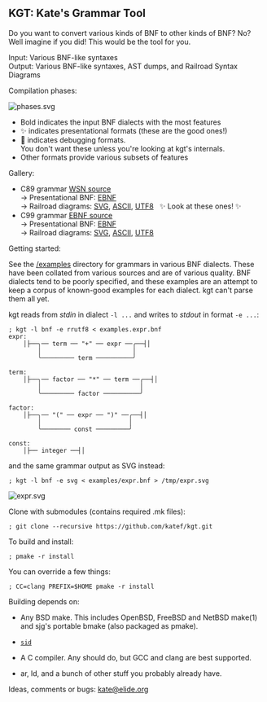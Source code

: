 
## KGT: Kate's Grammar Tool

Do you want to convert various kinds of BNF to other kinds of BNF? No?  
Well imagine if you did! This would be the tool for you.

 Input:  Various BNF-like syntaxes  
 Output: Various BNF-like syntaxes, AST dumps, and Railroad Syntax Diagrams

Compilation phases:

![phases.svg](doc/tutorial/phases.svg)

- Bold indicates the input BNF dialects with the most features
- ✨ indicates presentational formats (these are the good ones!)
- 🧪 indicates debugging formats.  
  You don't want these unless you're looking at kgt's internals.
- Other formats provide various subsets of features

Gallery:

- C89 grammar [WSN source](/examples/c_syntax.wsn)  
  → Presentational BNF:
  [EBNF](https://katef.github.io/kgt/doc/gallery/c89-ebnf.html)  
  → Railroad diagrams:
  [SVG](https://katef.github.io/kgt/doc/gallery/c89-rrd.html),
  [ASCII](https://katef.github.io/kgt/doc/gallery/c89-ascii.txt),
  [UTF8](https://katef.github.io/kgt/doc/gallery/c89-utf8.txt)   ✨ Look at these ones! ✨
- C99 grammar [EBNF source](/examples/c99-grammar.iso-ebnf)  
  → Presentational BNF:
  [EBNF](https://katef.github.io/kgt/doc/gallery/c99-ebnf.html)  
  → Railroad diagrams:
  [SVG](https://katef.github.io/kgt/doc/gallery/c99-rrd.html),
  [ASCII](https://katef.github.io/kgt/doc/gallery/c99-ascii.txt),
  [UTF8](https://katef.github.io/kgt/doc/gallery/c99-utf8.txt)

Getting started:

See the [/examples](examples/) directory for grammars in various
BNF dialects. These have been collated from various sources and
are of various quality. BNF dialects tend to be poorly specified,
and these examples are an attempt to keep a corpus of known-good
examples for each dialect. kgt can't parse them all yet.

kgt reads from _stdin_ in dialect `-l ...` and writes to _stdout_
in format `-e ...`:

    ; kgt -l bnf -e rrutf8 < examples.expr.bnf
    expr:
        │├──╮── term ── "+" ── expr ──╭──┤│
            │                         │
            ╰───────── term ──────────╯
    
    term:
        │├──╮── factor ── "*" ── term ──╭──┤│
            │                           │
            ╰───────── factor ──────────╯
    
    factor:
        │├──╮── "(" ── expr ── ")" ──╭──┤│
            │                        │
            ╰──────── const ─────────╯
    
    const:
        │├── integer ──┤│

and the same grammar output as SVG instead:

    ; kgt -l bnf -e svg < examples/expr.bnf > /tmp/expr.svg

![expr.svg](examples/expr.svg)

Clone with submodules (contains required .mk files):

    ; git clone --recursive https://github.com/katef/kgt.git

To build and install:

    ; pmake -r install

You can override a few things:

    ; CC=clang PREFIX=$HOME pmake -r install

Building depends on:

 * Any BSD make. This includes OpenBSD, FreeBSD and NetBSD make(1)
   and sjg's portable bmake (also packaged as pmake).
   
 * [`sid`](https://github.com/tendra/tendra/tree/main/sid)

 * A C compiler. Any should do, but GCC and clang are best supported.

 * ar, ld, and a bunch of other stuff you probably already have.

Ideas, comments or bugs: kate@elide.org

